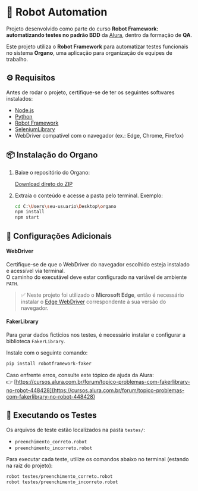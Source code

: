 # 🤖 Robot Automation

Projeto desenvolvido como parte do curso **Robot Framework: automatizando testes no padrão BDD** da [Alura](https://www.alura.com.br), dentro da formação de **QA**.

Este projeto utiliza o **Robot Framework** para automatizar testes funcionais no sistema **Organo**, uma aplicação para organização de equipes de trabalho.


## ⚙️ Requisitos

Antes de rodar o projeto, certifique-se de ter os seguintes softwares instalados:

- [Node.js](https://nodejs.org/)
- [Python](https://www.python.org/)
- [Robot Framework](https://robotframework.org/)
- [SeleniumLibrary](https://robotframework.org/SeleniumLibrary/)
- WebDriver compatível com o navegador (ex.: Edge, Chrome, Firefox)


## 📦 Instalação do Organo

1. Baixe o repositório do Organo:

   [Download direto do ZIP](https://github.com/alura-cursos/robot-framework-organo/archive/refs/heads/main.zip)

2. Extraia o conteúdo e acesse a pasta pelo terminal. Exemplo:

   ```bash
   cd C:\Users\seu-usuario\Desktop\organo
   npm install
   npm start
   ```


## 🧪 Configurações Adicionais

#### WebDriver

Certifique-se de que o WebDriver do navegador escolhido esteja instalado e acessível via terminal.  
O caminho do executável deve estar configurado na variável de ambiente `PATH`.

> ✅ Neste projeto foi utilizado o **Microsoft Edge**, então é necessário instalar o [Edge WebDriver](https://developer.microsoft.com/en-us/microsoft-edge/tools/webdriver/) correspondente à sua versão do navegador.


#### FakerLibrary

Para gerar dados fictícios nos testes, é necessário instalar e configurar a biblioteca `FakerLibrary`.

Instale com o seguinte comando:

```bash
pip install robotframework-faker
```
Caso enfrente erros, consulte este tópico de ajuda da Alura:  
👉 [https://cursos.alura.com.br/forum/topico-problemas-com-fakerlibrary-no-robot-448428](https://cursos.alura.com.br/forum/topico-problemas-com-fakerlibrary-no-robot-448428)


## 🚀 Executando os Testes

Os arquivos de teste estão localizados na pasta `testes/`:

- `preenchimento_correto.robot`
- `preenchimento_incorreto.robot`

Para executar cada teste, utilize os comandos abaixo no terminal (estando na raiz do projeto):

```bash
robot testes/preenchimento_correto.robot
robot testes/preenchimento_incorreto.robot
```
